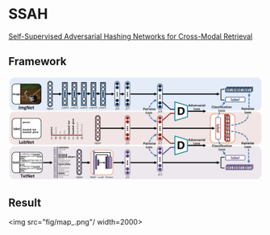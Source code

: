 # SSAH
[Self-Supervised Adversarial Hashing Networks for Cross-Modal Retrieval](http://openaccess.thecvf.com/content_cvpr_2018/papers/Li_Self-Supervised_Adversarial_Hashing_CVPR_2018_paper.pdf)
## Framework
![SSAH](SSAH.png)

## Result
<img src="fig/map_.png"/ width=2000>
